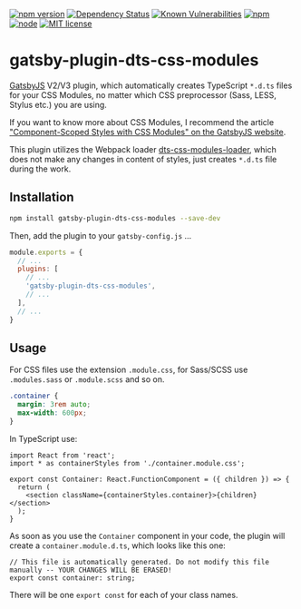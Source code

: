 [![npm version](https://badge.fury.io/js/gatsby-plugin-dts-css-modules.svg)](https://badge.fury.io/js/gatsby-plugin-dts-css-modules)
[![Dependency Status](https://img.shields.io/david/jens-duttke/gatsby-plugin-dts-css-modules)](https://www.npmjs.com/package/gatsby-plugin-dts-css-modules)
[![Known Vulnerabilities](https://snyk.io/test/github/jens-duttke/gatsby-plugin-dts-css-modules/badge.svg?targetFile=package.json)](https://snyk.io/test/github/jens-duttke/gatsby-plugin-dts-css-modules?targetFile=package.json)
[![npm](https://img.shields.io/npm/dm/gatsby-plugin-dts-css-modules.svg?maxAge=2592000)](https://www.npmjs.com/package/gatsby-plugin-dts-css-modules)
[![node](https://img.shields.io/node/v/gatsby-plugin-dts-css-modules)](https://www.npmjs.com/package/gatsby-plugin-dts-css-modules)
[![MIT license](https://img.shields.io/github/license/jens-duttke/gatsby-plugin-dts-css-modules.svg?style=flat)](https://opensource.org/licenses/MIT)

# gatsby-plugin-dts-css-modules

[GatsbyJS](gatsbyjs.org) V2/V3 plugin, which automatically creates TypeScript `*.d.ts` files for your CSS Modules, no matter which CSS preprocessor (Sass, LESS, Stylus etc.) you are using.

If you want to know more about CSS Modules, I recommend the article ["Component-Scoped Styles with CSS Modules" on the GatsbyJS website](https://www.gatsbyjs.com/docs/how-to/styling/css-modules/).

This plugin utilizes the Webpack loader [dts-css-modules-loader](https://github.com/Megaputer/dts-css-modules-loader), which does not make any changes in content of styles, just creates `*.d.ts` file during the work.

## Installation

```sh
npm install gatsby-plugin-dts-css-modules --save-dev
```

Then, add the plugin to your `gatsby-config.js` …

```js
module.exports = {
  // ...
  plugins: [
    // ...
    'gatsby-plugin-dts-css-modules',
    // ...
  ],
  // ...
}
```

## Usage

For CSS files use the extension `.module.css`, for Sass/SCSS use `.modules.sass` or `.module.scss` and so on.

```css
.container {
  margin: 3rem auto;
  max-width: 600px;
}
```

In TypeScript use:
```tsx
import React from 'react';
import * as containerStyles from './container.module.css';

export const Container: React.FunctionComponent = ({ children }) => {
  return (
    <section className={containerStyles.container}>{children}</section>
  );
}
```

As soon as you use the `Container` component in your code, the plugin will create a `container.module.d.ts`, which looks like this one:
```
// This file is automatically generated. Do not modify this file manually -- YOUR CHANGES WILL BE ERASED!
export const container: string;
```

There will be one `export const` for each of your class names.
